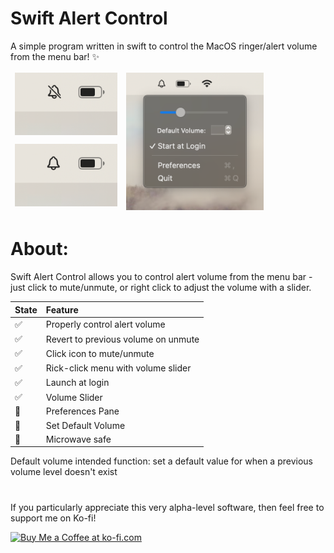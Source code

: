 # Swift Alert Control

A simple program written in swift to control the MacOS ringer/alert volume from the menu bar! ✨
<p align="right">

<table class="tg">

<thead> 
  <tr>
    <td class="tg-0pky" colspan="2" rowspan="2"><img height = "100" src="images/menubar_mute.png"></td>
    <td class="tg-0pky" colspan="3" rowspan="4"><img height = "220" src="images/app_expanded.png" alt="image" /></td>
  </tr>
  <tr>
  </tr>
  <tr>
    <td class="tg-0pky" colspan="2" rowspan="2"><img height = "100"src="images/menubar_unmute.png"></td>
  </tr>
  <tr>
  </tr>
</thead>
</table>
</p>


# About:
Swift Alert Control allows you to control alert volume from the menu bar - just click to mute/unmute, or right click to adjust the volume with a slider.

 State        | Feature           |
| ------------- |:-------------| 
| ✅  | Properly control alert volume |
| ✅  | Revert to previous volume on unmute |
| ✅  | Click icon to mute/unmute |
| ✅  | Rick-click menu with volume slider |
| ✅  | Launch at login |
| ✅  | Volume Slider |
| 🚫      | Preferences Pane     |
| 🚫  | Set Default Volume      |
| 🚫 | Microwave safe |

Default volume intended function: set a default value for when a previous volume level doesn't exist

#
If you particularly appreciate this very alpha-level software, then feel free to support me on Ko-fi!

<a href='https://ko-fi.com/V7V7U4OYT' target='_blank'><img height='36' style='border:0px;height:36px;' src='https://storage.ko-fi.com/cdn/kofi1.png?v=3' border='0' alt='Buy Me a Coffee at ko-fi.com' /></a>

#

